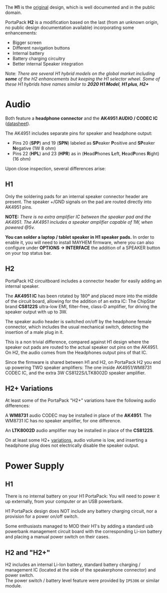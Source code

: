 The **H1** is the [original](https://github.com/eried/portapack-mayhem/tree/master/hardware/portapack_h1) design, which is well documented and in the public domain. 

PortaPack **H2** is a modification based on the last (from an unknown origin, no public design documentation available) incorporating some enhancements:

* Bigger screen
* Different navigation buttons
* Internal battery
* Battery charging circuitry
* Better internal Speaker integration

Note: _There are several H1 hybrid models on the global market including **some** of the H2 enhancements but keeping the H1 selector wheel. Some of these H1 hybrids have names similar to **2020 H1 Model**, **H1 plus**, **H2+**_

# Audio

Both feature a **headphone connector** and the **AK4951 AUDIO / CODEC IC** ([datasheet](https://www.akm.com/content/dam/documents/products/audio/audio-codec/ak4951aen/ak4951aen-en-datasheet.pdf)).

The AK4951 includes separate pins for speaker and headphone output:

*  Pins 20 (**SPP**) and 19 (**SPN**) labeled as **SP**eaker **P**ositive and **SP**eaker **N**egative (1W 8 ohm)
* Pins 22 (**HPL**) and 23 (**HPR**) as in (**H**ead**P**hones **L**eft, **H**ead**P**ones **R**ight) (16 ohm)

Upon close inspection, several differences arise:

##  H1

Only the soldering pads for an internal speaker connector header are present. The speaker +/GND signals on the pad are routed directly into AK4951 pins.

**NOTE:** _There is no extra amplifier IC between the speaker pad and the AK4951. The AK4951 includes a speaker amplifier capable of 1W, when powered @5v._

**You can solder a laptop / tablet speaker in H1 speaker pads.** In order to enable it, you will need to install MAYHEM firmware, where you can also configure under **OPTIONS -> INTERFACE** the addition of a SPEAKER button on your top status bar.

## H2
PortaPack H2 circuitboard includes a connector header for easily adding an internal speaker. 

The **AK4951 IC** has been rotated by 180º and placed more into the middle of the circuit board, allowing for the addition of an extra IC: The ChipStar brand **CS8122S** ultra-low EMI, filter-free, class-D amplifier, for driving the speaker output with up to 3W. 

The speaker audio header is switched on/off by the headphone female connector, which includes the usual mechanical switch, detecting the insertion of a male plug in it.

This is a non trivial difference, compared against H1 design where the speaker out pads are routed to the actual speaker out pins on the AK4951. On H2, the audio comes from the Headphones output pins of that IC.

Since the firmware is shared between H1 and H2, on PortaPack H2 you end up powering TWO speaker amplifiers: The one inside AK4951/WM8731 CODEC IC, and the extra 3W CS8122S/LTK8002D speaker amplifier.

## H2+ Variations
At least some of the PortaPack "H2+" variations have the following audio differences:

A **WM8731** audio CODEC may be installed in place of the **AK4951**.  The WM8731 IC has no speaker amplifier, for one difference.

An **LTK8002D** audio amplifier may be installed in place of the **CS8122S**.

On at least some H2+ [variations](https://github.com/eried/portapack-mayhem/wiki/H2-Plus-speaker-modifications), audio volume is low, and inserting a headphone plug does not electrically disable the speaker output.

# Power Supply

## H1 
There is no internal battery on your H1 PortaPack: You will need to power it up externally, from your computer or an USB powerbank.

H1 PortaPack design does NOT include any battery charging circuit, nor a provision for a power on/off switch.

Some enthusiasts managed to MOD their H1's by adding a standard usb powerbank management circuit board with the corresponding Li-ion battery and placing a manual power switch on their cases.

## H2 and "H2+"

H2 includes an internal Li-Ion battery, standard battery charging / management IC (located at the side of the speakerphone connector) and power switch.  
The power switch / battery level feature were provided by ``IP5306`` or similar module.  